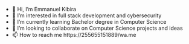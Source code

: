 - 👋 Hi, I’m Emmanuel Kibira
- 👀 I’m interested in full stack development and cybersecurity
- 🌱 I’m currently learning Bachelor degree in Computer Science
- 💞️ I’m looking to collaborate on Computer Science projects and ideas
- 📫 How to reach me https://255655151889/wa.me

<!---
manuelkib/manuelkib is a ✨ special ✨ repository because its `README.md` (this file) appears on your GitHub profile.
You can click the Preview link to take a look at your changes.
--->
